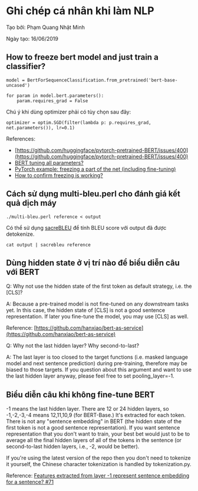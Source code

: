 # Ghi chép cá nhân khi làm NLP

Tạo bởi: Phạm Quang Nhật Minh

Ngày tạo: 16/06/2019

## How to freeze bert model and just train a classifier?

```
model = BertForSequenceClassification.from_pretrained('bert-base-uncased')

for param in model.bert.parameters():
    param.requires_grad = False
```

Chú ý khi dùng optimizer phải có tùy chọn sau đây:

```
optimizer = optim.SGD(filter(lambda p: p.requires_grad, net.parameters()), lr=0.1)
```

References:

- [https://github.com/huggingface/pytorch-pretrained-BERT/issues/400](https://github.com/huggingface/pytorch-pretrained-BERT/issues/400)
- [BERT tuning all parameters?](https://github.com/huggingface/pytorch-pretrained-BERT/issues/252)
- [PyTorch example: freezing a part of the net (including fine-tuning)](https://gist.github.com/L0SG/2f6d81e4ad119c4f798ab81fa8d62d3f)
- [How to confirm freezing is working?](https://discuss.pytorch.org/t/how-to-confirm-freezing-is-working/22648)


## Cách sử dụng multi-bleu.perl cho đánh giá kết quả dịch máy

```
./multi-bleu.perl reference < output
```

Có thể sử dụng [sacreBLEU](https://github.com/mjpost/sacreBLEU) để tính BLEU score với output đã được detokenize.

```
cat output | sacrebleu reference
```

## Dùng hidden state ở vị trí nào để biểu diễn câu với BERT

Q: Why not use the hidden state of the first token as default strategy, i.e. the [CLS]?

A: Because a pre-trained model is not fine-tuned on any downstream tasks yet. In this case, the hidden state of [CLS] is not a good sentence representation. If later you fine-tune the model, you may use [CLS] as well.

Reference: [https://github.com/hanxiao/bert-as-service](https://github.com/hanxiao/bert-as-service)

Q: Why not the last hidden layer? Why second-to-last?

A: The last layer is too closed to the target functions (i.e. masked language model and next sentence prediction) during pre-training, therefore may be biased to those targets. If you question about this argument and want to use the last hidden layer anyway, please feel free to set pooling_layer=-1.

## Biểu diễn câu khi không fine-tune BERT

-1 means the last hidden layer. There are 12 or 24 hidden layers, so -1,-2,-3,-4 means 12,11,10,9 (for BERT-Base.) It's extracted for each token. There is not any "sentence embedding" in BERT (the hidden state of the first token is not a good sentence representation). If you want sentence representation that you don't want to train, your best bet would just to be to average all the final hidden layers of all of the tokens in the sentence (or second-to-last hidden layers, i.e., -2, would be better).

If you're using the latest version of the repo then you don't need to tokenize it yourself, the Chinese character tokenization is handled by tokenization.py.

Reference: [Features extracted from layer -1 represent sentence embedding for a sentence? #71](https://github.com/google-research/bert/issues/71)


